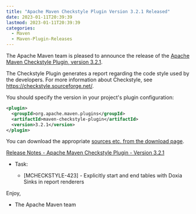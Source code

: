 ```yaml
---
title: "Apache Maven Checkstyle Plugin Version 3.2.1 Released"
date: 2023-01-11T20:39:39
lastmod: 2023-01-11T20:39:39
categories:
  - Maven
  - Maven-Plugin-Releases
---
```

The Apache Maven team is pleased to announce the release of the 
[Apache Maven Checkstyle Plugin, version 3.2.1](https://maven.apache.org/plugins/maven-checkstyle-plugin/).

The Checkstyle Plugin generates a report regarding the code style used by the
developers. For more information about Checkstyle, see
https://checkstyle.sourceforge.net/.

You should specify the version in your project's plugin configuration:

```xml
<plugin>
  <groupId>org.apache.maven.plugins</groupId>
  <artifactId>maven-checkstyle-plugin</artifactId>
  <version>3.2.1</version>
</plugin>
``` 

You can download the appropriate [sources etc. from the download page](https://maven.apache.org/plugins/maven-checkstyle-plugin/download.cgi).

[Release Notes - Apache Maven Checkstyle Plugin - Version 3.2.1](https://issues.apache.org/jira/secure/ReleaseNote.jspa?projectId=12317223&version=12352729)

* Task:
 
  * [MCHECKSTYLE-423] - Explicitly start and end tables with Doxia Sinks in report renderers

Enjoy,

- The Apache Maven team 
